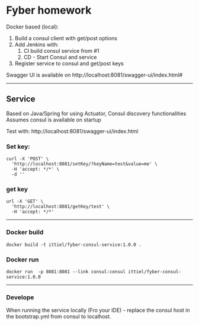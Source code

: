 # Fyber homework


Docker based (local):
1. Build a consul client with get/post options
2. Add Jenkins with:
   1. CI build consul service from #1
   2. CD - Start Consul and service
3. Register service to consul and get/post keys

Swagger UI is available on http://localhost:8081/swagger-ui/index.html#

---
## Service
Based on Java/Spring for using Actuator, Consul discovery functionalities 
Assumes consul is available on startup

Test with: 
http://localhost:8081/swagger-ui/index.html
### Set key:
```
curl -X 'POST' \
  'http://localhost:8081/setKey/?keyName=test&value=me' \
  -H 'accept: */*' \
  -d ''
  ```

### get key
```
url -X 'GET' \
  'http://localhost:8081/getKey/test' \
  -H 'accept: */*'
```


---
### Docker build
```
docker build -t ittiel/fyber-consul-service:1.0.0 . 
```
 ### Docker run
```
docker run  -p 8081:8081 --link consul:consul ittiel/fyber-consul-service:1.0.0
```
---
### Develope
When running the service locally (Fro your IDE) - replace the consul host in the bootstrap.yml from consul to localhost.